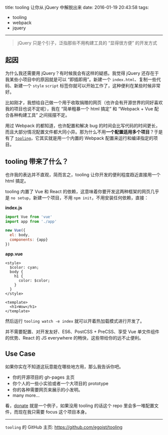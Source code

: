 title: tooling 让你从 jQuery 中解脱出来
date: 2016-01-19 20:43:58
tags:
 - tooling
 - webpack
 - jquery
---
> jQuery 只是个引子，泛指那些不用构建工具的 “显得很方便” 的开发方式

## 起因

为什么我还需要用 jQuery？有时候我会有这样的疑惑。我觉得 jQuery 还存在于我某些小项目中的原因就是可以 “即插即用”。新建一个 `index.html`、复制一些代码、新建一个 `style` `script` 标签你就可以开始工作了，这种便利在某些时候非常好。

比如刚才，我想给自己做一个用于收取捐赠的网页（也许会有开源世界的同好喜欢我的项目也说不定呢），我在 “简单粗暴一个 html 搞定” 和 “Webpack + Vue 配合各种构建工具” 之间摇摆不定。

用过 Webpack 的都知道，也许配置和解决 bug 的时间会比写代码的时间更长，而且大部分情况配置文件都大同小异。那为什么不用**一个配置适用多个项目**？于是有了 [`tooling`](https://github.com/egoist/tooling)，它其实就是用一个内置的 Webpack 配置来运行和编译指定的项目。

## tooling 带来了什么？

也许我的表达并不直观，简而言之，tooling 让你开发的便利程度趋近直接用一个 html 搞定。

tooling 内置了 Vue 和 React 的依赖，这意味着你要开发这两种框架的网页几乎是 `no setup`，新建一个项目，不用 `npm init`，不用安装任何依赖，直接：

**index.js**

```javascript
import Vue from 'vue'
import app from './app'

new Vue({
  el: body,
  components: {app}
})
```

**app.vue**

```vue
<style>
  $color: cyan;
  body {
    h1 {
      color: $color;
    }
  }
</style>

<template>
  <h1>Wow</h1>
</template>
```

然后运行 `tooling watch -e index` 就可以开着热加载模式进行开发了。

并不需要配置、对开发友好、ES6、PostCSS + PreCSS、享受 Vue 单文件组件的优势、React 的 JS everywhere 的畅快，这些带给你的远不止便利。

## Use Case

如果你实在不知道这玩意能在哪些地方用，那么我告诉你吧。

- 你的开源项目的 gh-pages 主页
- 你个人的一些小实验或者一个大项目的 prototype
- 你的各种需要网页来展示的小发明。
- many more...

看，[donate](https://github.com/egoist/donate) 就是一个例子，如果没用 tooling 的话这个 repo 里会多一堆配置文件，而现在我只需要 focus 这个项目本身。

---

`tooling` 的 GitHub 主页: https://github.com/egoist/tooling
